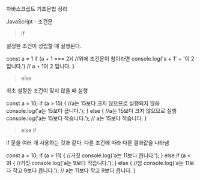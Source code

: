 자바스크립트 기초문법 정리

JavaScript - 조건문

> if

설정한 조건이 성립할 때 실행된다.

const a = 1
if (a + 1 === 2){
  //위에 조건문이 참이라면
  console.log('a + 1' + '이 2 입니다.') // a + 1이 2 입니다. 
}
​

> else

최초 설정한 조건이 맞지 않을 때 실행

const a = 10;
if (a > 15) {
  //a는 15보다 크지 않으므로 실행되지 않음
  console.log('a는 15보다 큽니다.');
} else {
  //a는 15보다 크지 않으므로 실행
  console.log('a는 15보다 작습니다.'); // a는 15보다 작습니다.
}
​

> else if

if 문을 여러 개 사용하는 것과 같다. 다른 조건에 따라 다른 결과값을 나타냄

const a = 10;
if (a > 11) {
  //거짓
  console.log('a는 11보다 큽니다.');
} else if (a < 9) {
  //거짓
  console.log('a는 9보다 작습니다.'); 
} else {
  //참
  console.log('a는 11보다 작고 9보다 큽니다.'); // a는 11보다 작고 9보다 큽니다.
}
